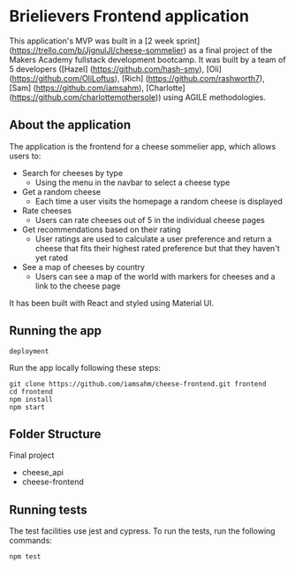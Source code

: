 # Brielievers Frontend application

This application's MVP was built in a [2 week sprint] (https://trello.com/b/JjgnulJl/cheese-sommelier) as a final project of the Makers Academy fullstack development bootcamp.
It was built by a team of 5 developers ([Hazel] (https://github.com/hash-smy), [Oli] (https://github.com/OliLoftus), [Rich] (https://github.com/rashworth7), [Sam] (https://github.com/iamsahm), [Charlotte] (https://github.com/charlottemothersole)) using AGILE methodologies.

## About the application

The application is the frontend for a cheese sommelier app, which allows users to:

-   Search for cheeses by type
    -   Using the menu in the navbar to select a cheese type
-   Get a random cheese
    -   Each time a user visits the homepage a random cheese is displayed
-   Rate cheeses
    -   Users can rate cheeses out of 5 in the individual cheese pages
-   Get recommendations based on their rating
    -   User ratings are used to calculate a user preference and return a cheese that fits their highest rated preference but that they haven't yet rated
-   See a map of cheeses by country
    -   Users can see a map of the world with markers for cheeses and a link to the cheese page

It has been built with React and styled using Material UI.

## Running the app

`deployment`

Run the app locally following these steps:

```
git clone https://github.com/iamsahm/cheese-frontend.git frontend
cd frontend
npm install
npm start
```

## Folder Structure

Final project

-   cheese_api
-   cheese-frontend

## Running tests

The test facilities use jest and cypress. To run the tests, run the following commands:

```
npm test
```
